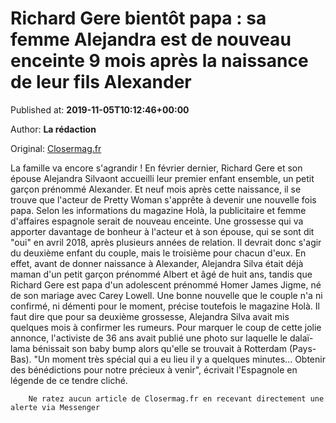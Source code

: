 
# Richard Gere bientôt papa : sa femme Alejandra est de nouveau enceinte 9 mois après la naissance de leur fils Alexander

Published at: **2019-11-05T10:12:46+00:00**

Author: **La rédaction**

Original: [Closermag.fr](https://www.closermag.fr/people/richard-gere-bientot-papa-sa-femme-alejandra-est-de-nouveau-enceinte-9-mois-apre-1044853)

La famille va encore s'agrandir ! En février dernier, Richard Gere et son épouse Alejandra Silvaont accueilli leur premier enfant ensemble, un petit garçon prénommé Alexander. Et neuf mois après cette naissance, il se trouve que l'acteur de Pretty Woman s'apprête à devenir une nouvelle fois papa. Selon les informations du magazine Holà, la publicitaire et femme d'affaires espagnole serait de nouveau enceinte.
Une grossesse qui va apporter davantage de bonheur à l'acteur et à son épouse, qui se sont dit "oui" en avril 2018, après plusieurs années de relation. Il devrait donc s'agir du deuxième enfant du couple, mais le troisième pour chacun d'eux. En effet, avant de donner naissance à Alexander, Alejandra Silva était déjà maman d'un petit garçon prénommé Albert et âgé de huit ans, tandis que Richard Gere est papa d'un adolescent prénommé Homer James Jigme, né de son mariage avec Carey Lowell.
Une bonne nouvelle que le couple n'a ni confirmé, ni démenti pour le moment, précise toutefois le magazine Holà. Il faut dire que pour sa deuxième grossesse, Alejandra Silva avait mis quelques mois à confirmer les rumeurs. Pour marquer le coup de cette jolie annonce, l'activiste de 36 ans avait publié une photo sur laquelle le dalaï-lama bénissait son baby bump alors qu'elle se trouvait à Rotterdam (Pays-Bas). "Un moment très spécial qui a eu lieu il y a quelques minutes... Obtenir des bénédictions pour notre précieux à venir", écrivait l'Espagnole en légende de ce tendre cliché.

        Ne ratez aucun article de Closermag.fr en recevant directement une alerte via Messenger
      
